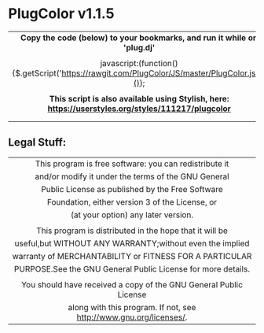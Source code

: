 **PlugColor v1.1.5**
=====================

|  |
|:-----------------------------------------------------------------------------------------------:|
|**Copy the code (below) to your bookmarks, and run it while on 'plug.dj'**|
|  |
|javascript:(function(){$.getScript('https://rawgit.com/PlugColor/JS/master/PlugColor.js');}());|
|  |
|**This script is also available using Stylish, here: https://userstyles.org/styles/111217/plugcolor**|
|  |
|  |

Legal Stuff:
------------
|  |
|:-----------------------------------------------------------------------------------------------:|
|This program is free software: you can redistribute it|
|and/or modify it under the terms of the GNU General|
|Public License as published by the Free Software|
|Foundation, either version 3 of the License, or| 
|(at your option) any later version.|
|  |
|This program is distributed in the hope that it will be|
|useful,but WITHOUT ANY WARRANTY;without even the implied|
|warranty of MERCHANTABILITY or FITNESS FOR A PARTICULAR|
|PURPOSE.See the GNU General Public License for more details.|
|  |
|You should have received a copy of the GNU General Public License|
|along with this program. If not, see http://www.gnu.org/licenses/.|
